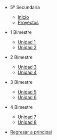 - 5º Secundaria

  - [<i class="bi bi-house"></i> Inicio](5-secundaria/inicio)
  - [<i class="bi bi-clipboard-check"></i> Proyectos](5-secundaria/proyectos.md)

- 1 Bimestre

  - [<i class="bi bi-arrow-right-square"></i> Unidad 1](5-secundaria/unidad-1.md)
  - [Unidad 2](5-secundaria/unidad-2.md)

- 2 Bimestre 

  - [Unidad 3](5-secundaria/unidad-3.md)
  - [Unidad 4](5-secundaria/unidad-4.md)

- 3 Bimestre

  - [Unidad 5](5-secundaria/unidad-5.md)
  - [Unidad 6](5-secundaria/unidad-6.md)

- 4 Bimestre

  - [Unidad 7](5-secundaria/unidad-7.md)
  - [Unidad 8](5-secundaria/unidad-8.md)

- [<i class="bi bi-caret-left-square"></i> Regresar a principal](/)


